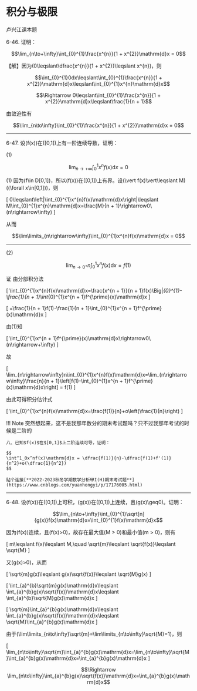 # 积分与极限

卢兴江课本题

6-46. 证明：

$$\lim_{n\to+\infty}\int_{0}^{1}\frac{x^{n}}{1 + x^{2}}\mathrm{d}x = 0$$

【解】因为\(0\leqslant\dfrac{x^{n}}{1 + x^{2}}\leqslant x^{n}\)，则

$$\int_{0}^{1}0dx\leqslant\int_{0}^{1}\frac{x^{n}}{1 + x^{2}}\mathrm{d}x\leqslant\int_{0}^{1}x^{n}\mathrm{d}x$$

$$\Rightarrow 0\leqslant\int_{0}^{1}\frac{x^{n}}{1 + x^{2}}\mathrm{d}x\leqslant\frac{1}{n + 1}$$

由敛迫性有

$$\lim_{n\to\infty}\int_{0}^{1}\frac{x^{n}}{1 + x^{2}}\mathrm{d}x = 0$$

---

6-47. 设\(f(x)\)在\([0,1]\)上有一阶连续导数，证明：

(1) 

$$\lim_{n\to+\infty}\int_{0}^{1}x^{n}f(x)\mathrm{d}x = 0$$

(1) 因为\(f\in D[0,1]\)，所以\(f(x)\)在\([0,1]\)上有界。设\(\vert f(x)\vert\leqslant M\) (\(\forall x\in[0,1]\))，则

\[
0\leqslant\left|\int_{0}^{1}x^{n}f(x)\mathrm{d}x\right|\leqslant M\int_{0}^{1}x^{n}\mathrm{d}x=\frac{M}{n + 1}\rightarrow0\ (n\rightarrow\infty)
\]

从而

$$\lim\limits_{n\rightarrow\infty}\int_{0}^{1}x^{n}f(x)\mathrm{d}x = 0$$

---

(2) 

$$\lim_{n\to0^{+}}n\int_{0}^{1}x^{n}f(x)\mathrm{d}x = f(1)$$


证 由分部积分法

\[
\int_{0}^{1}x^{n}f(x)\mathrm{d}x=\frac{x^{n + 1}}{n + 1}f(x)\Big|_{0}^{1}-\frac{1}{n + 1}\int_{0}^{1}x^{n + 1}f^{\prime}(x)\mathrm{d}x
\]

\[
=\frac{1}{n + 1}f(1)-\frac{1}{n + 1}\int_{0}^{1}x^{n + 1}f^{\prime}(x)\mathrm{d}x
\]

由(1)知

\[
\int_{0}^{1}x^{n + 1}f^{\prime}(x)\mathrm{d}x\rightarrow0\ (n\rightarrow+\infty)
\]

故

\[
\lim_{n\rightarrow\infty}n\int_{0}^{1}x^{n}f(x)\mathrm{d}x=\lim_{n\rightarrow\infty}\frac{n}{n + 1}\left[f(1)-\int_{0}^{1}x^{n + 1}f^{\prime}(x)\mathrm{d}x\right] = f(1)
\]

由此可得积分估计式

\[
\int_{0}^{1}x^{n}f(x)\mathrm{d}x=\frac{f(1)}{n}+o\left(\frac{1}{n}\right)
\]


!!! Note
    突然想起来，这不是我那年数分的期末考试题吗？只不过我那年考试的时候是二阶的
    
    八、已知$f(x)$在$[0,1]$上二阶连续可导，证明：
    
    $$
    \int^1_0x^nf(x)\mathrm{d}x = \dfrac{f(1)}{n}-\dfrac{f(1)+f'(1)}{n^2}+o(\dfrac{1}{n^2})
    $$

    贴个连接[**2022-2023秋冬学期数学分析甲I(H)期末考试题**](https://www.cnblogs.com/yuanhongyi/p/17176005.html)

---

6-48. 设\(f(x)\)在\([0,1]\)上可积，\(g(x)\)在\([0,1]\)上连续，且\(g(x)\geq0\)。证明：

$$\lim_{n\to+\infty}\int_{0}^{1}\sqrt[n]{g(x)}f(x)\mathrm{d}x=\int_{0}^{1}f(x)\mathrm{d}x$$


因为\(f(x)\)连续，且\(f(x)>0\)，故存在最大值\(M > 0\)和最小值\(m > 0\)，则有

\[
m\leqslant f(x)\leqslant M,\quad \sqrt{m}\leqslant \sqrt{f(x)}\leqslant \sqrt{M}
\]

又\(g(x)>0\)，从而

\[
\sqrt{m}g(x)\leqslant g(x)\sqrt{f(x)}\leqslant \sqrt{M}g(x)
\]

\[
\int_{a}^{b}\sqrt{m}g(x)\mathrm{d}x\leqslant \int_{a}^{b}g(x)\sqrt{f(x)}\mathrm{d}x\leqslant \int_{a}^{b}\sqrt{M}g(x)\mathrm{d}x
\]

\[
\sqrt{m}\int_{a}^{b}g(x)\mathrm{d}x\leqslant \int_{a}^{b}g(x)\sqrt{f(x)}\mathrm{d}x\leqslant \sqrt{M}\int_{a}^{b}g(x)\mathrm{d}x
\]

由于\(\lim\limits_{n\to\infty}\sqrt{m}=\lim\limits_{n\to\infty}\sqrt{M}=1\)，则

\[
\lim_{n\to\infty}\sqrt{m}\int_{a}^{b}g(x)\mathrm{d}x=\lim_{n\to\infty}\sqrt{M}\int_{a}^{b}g(x)\mathrm{d}x=\int_{a}^{b}g(x)\mathrm{d}x
\]

$$\Rightarrow \lim_{n\to\infty}\int_{a}^{b}g(x)\sqrt{f(x)}\mathrm{d}x=\int_{a}^{b}g(x)\mathrm{d}x$$



